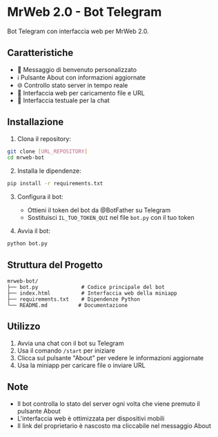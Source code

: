 # MrWeb 2.0 - Bot Telegram

Bot Telegram con interfaccia web per MrWeb 2.0.

## Caratteristiche

- 👋 Messaggio di benvenuto personalizzato
- ℹ️ Pulsante About con informazioni aggiornate
- 🌐 Controllo stato server in tempo reale
- 📱 Interfaccia web per caricamento file e URL
- 💬 Interfaccia testuale per la chat

## Installazione

1. Clona il repository:
```bash
git clone [URL_REPOSITORY]
cd mrweb-bot
```

2. Installa le dipendenze:
```bash
pip install -r requirements.txt
```

3. Configura il bot:
   - Ottieni il token del bot da @BotFather su Telegram
   - Sostituisci `IL_TUO_TOKEN_QUI` nel file `bot.py` con il tuo token

4. Avvia il bot:
```bash
python bot.py
```

## Struttura del Progetto

```
mrweb-bot/
├── bot.py              # Codice principale del bot
├── index.html          # Interfaccia web della miniapp
├── requirements.txt    # Dipendenze Python
└── README.md          # Documentazione
```

## Utilizzo

1. Avvia una chat con il bot su Telegram
2. Usa il comando `/start` per iniziare
3. Clicca sul pulsante "About" per vedere le informazioni aggiornate
4. Usa la miniapp per caricare file o inviare URL

## Note

- Il bot controlla lo stato del server ogni volta che viene premuto il pulsante About
- L'interfaccia web è ottimizzata per dispositivi mobili
- Il link del proprietario è nascosto ma cliccabile nel messaggio About 
